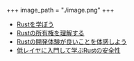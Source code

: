 +++
image_path = "./image.png"
+++

- [Rustを学ぼう](./index.md)
- [Rustの所有権を理解する](chapter-1-ownership/index.md)
- [Rustの開発体験が良いことを体感しよう](chapter-2-develop/index.md)
- [低レイヤに入門して学ぶRustの安全性](chapter-3-dangle/index.md)
